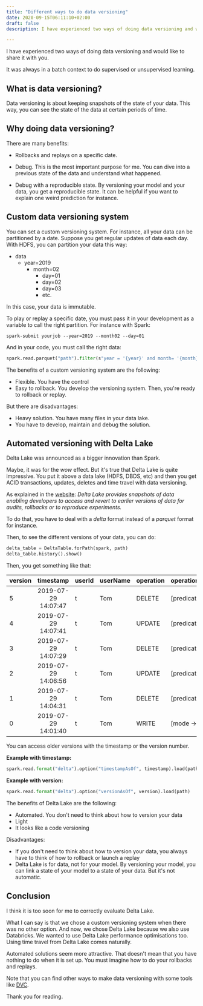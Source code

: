 ```yaml
---
title: "Different ways to do data versioning"
date: 2020-09-15T06:11:10+02:00
draft: false
description: I have experienced two ways of doing data versioning and would like to share it with you.

---
```


I have experienced two ways of doing data versioning and would like to share it with you.

It was always in a batch context to do supervised or unsupervised learning.

## What is data versioning? 

Data versioning is about keeping snapshots of the state of your data.
This way, you can see the state of the data at certain periods of time.

## Why doing data versioning?

There are many benefits:
 
- Rollbacks and replays on a specific date.

- Debug. This is the most important purpose for me. You can dive into a previous state of the data and understand what happened.

- Debug with a reproducible state. By versioning your model and your data, you get a reproducible state. It can be helpful if you want to explain one weird prediction for instance.

## Custom data versioning system

You can set a custom versioning system. For instance, all your data can be partitioned by a date. Suppose you get regular updates of data each day. With HDFS, you can partition your data this way:

- data
    - year=2019
        - month=02
            - day=01
            - day=02
            - day=03
            - etc.
            
In this case, your data is immutable.
 
To play or replay a specific date, you must pass it in your development as a variable to call the right partition. For instance with Spark:

```
spark-submit yourjob --year=2019 --month02 --day=01
```
And in your code, you must call the right data:

```python
spark.read.parquet("path").filter(s"year = '{year}' and month= '{month}' and day = '{day}'")
```

The benefits of a custom versioning system are the following:

- Flexible. You have the control
- Easy to rollback. You develop the versioning system. Then, you're ready to rollback or replay.

But there are disadvantages:

- Heavy solution. You have many files in your data lake.
- You have to develop, maintain and debug the solution. 

## Automated versioning with Delta Lake

Delta Lake was announced as a bigger innovation than Spark.

Maybe, it was for the *wow* effect. But it's true that Delta Lake is quite impressive. You put it above a data lake (HDFS, DBDS, etc) and then you get ACID transactions, updates, deletes and time travel with data versioning.

As explained in the [website](https://delta.io/):
*Delta Lake provides snapshots of data enabling developers to access and revert to earlier versions of data for audits, rollbacks or to reproduce experiments.*

To do that, you have to deal with a *delta* format instead of a *parquet* format for instance.

Then, to see the different versions of your data, you can do:

```python
delta_table = DeltaTable.forPath(spark, path)
delta_table.history().show()
```

Then, you get something like that:

|version|          timestamp|userId|userName|operation| operationParameters| job|notebook|clusterId|readVersion|   isolationLevel|isBlindAppend|    operationMetrics|
|----------|:-------------:|------| -- | -- | -- | -- | -- | -- | -- | -- | -- | -- |
|      5|2019-07-29 14:07:47|   t|     Tom|   DELETE|[predicate -> ["(...|null|     ###|      ###|          4|WriteSerializable|        false|[numTotalRows -> ...|
|      4|2019-07-29 14:07:41|   t|     Tom|   UPDATE|[predicate -> (id...|null|     ###|      ###|          3|WriteSerializable|        false|[numTotalRows -> ...|
|      3|2019-07-29 14:07:29|   t|     Tom|   DELETE|[predicate -> ["(...|null|     ###|      ###|          2|WriteSerializable|        false|[numTotalRows -> ...|
|      2|2019-07-29 14:06:56|   t|     Tom|   UPDATE|[predicate -> (id...|null|     ###|      ###|          1|WriteSerializable|        false|[numTotalRows -> ...|
|      1|2019-07-29 14:04:31|   t|     Tom|   DELETE|[predicate -> ["(...|null|     ###|      ###|          0|WriteSerializable|        false|[numTotalRows -> ...|
|      0|2019-07-29 14:01:40|   t|     Tom|    WRITE|[mode -> ErrorIfE...|null|     ###|      ###|       null|WriteSerializable|         true|[numFiles -> 2, n...|

You can access older versions with the timestamp or the version number.

**Example with timestamp:**

```python
spark.read.format("delta").option("timestampAsOf", timestamp).load(path)
```

**Example with version:**

```python
spark.read.format("delta").option("versionAsOf", version).load(path)
```

The benefits of Delta Lake are the following:

- Automated. You don't need to think about how to version your data
- Light
- It looks like a code versioning

Disadvantages:

- If you don't need to think about how to version your data, you always have to think of how to rollback or launch a replay
- Delta Lake is for data, not for your model. By versioning your model, you can link a state of your model to a state of your data. But it's not automatic.

## Conclusion

I think it is too soon for me to correctly evaluate Delta Lake. 

What I can say is that we chose a custom versioning system when there was no other option. And now, we chose Delta Lake because we also use Databricks. We wanted to use Delta Lake performance optimisations too. Using time travel from Delta Lake comes naturally.

Automated solutions seem more attractive. That doesn't mean that you have nothing to do when it is set up. You must imagine how to do your rollbacks and replays.

Note that you can find other ways to make data versioning with some tools like [DVC](https://dvc.org/).

Thank you for reading. 
